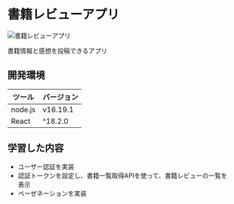 # 書籍レビューアプリ

![書籍レビューアプリ](https://github.com/SaTtto-glitch/bookreview-app/assets/111780207/9c576b34-f133-4181-8a7e-571583bbfd05)


書籍情報と感想を投稿できるアプリ


## 開発環境

| ツール  | バージョン |
| ------------- | ------------- |
| node.js  | v16.19.1  |
| React  | ^18.2.0  |　


## 学習した内容
* ユーザー認証を実装
* 認証トークンを設定し、書籍一覧取得APIを使って、書籍レビューの一覧を表示
* ペーぜネーションを実装





